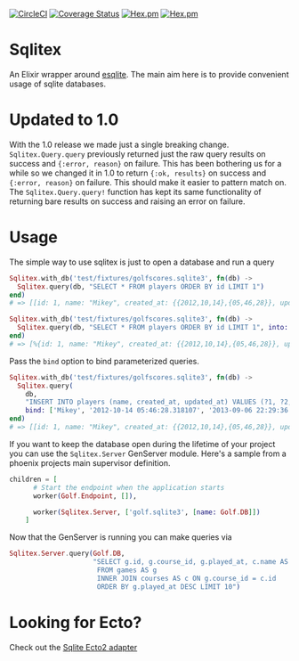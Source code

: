 [![CircleCI](https://circleci.com/gh/Sqlite-Ecto/sqlitex.svg?style=svg)](https://circleci.com/gh/Sqlite-Ecto/sqlitex)
[![Coverage Status](https://coveralls.io/repos/github/Sqlite-Ecto/sqlitex/badge.svg?branch=master)](https://coveralls.io/github/Sqlite-Ecto/sqlitex?branch=master)
[![Hex.pm](https://img.shields.io/hexpm/v/sqlitex.svg)](https://hex.pm/packages/sqlitex)
[![Hex.pm](https://img.shields.io/hexpm/dt/sqlitex.svg)](https://hex.pm/packages/sqlitex)

# Sqlitex

An Elixir wrapper around [esqlite](https://github.com/mmzeeman/esqlite). The main aim here is to provide convenient usage of sqlite databases.

# Updated to 1.0

With the 1.0 release we made just a single breaking change. `Sqlitex.Query.query` previously returned just the raw query results on success and `{:error, reason}` on failure.
This has been bothering us for a while so we changed it in 1.0 to return `{:ok, results}` on success and `{:error, reason}` on failure.
This should make it easier to pattern match on. The `Sqlitex.Query.query!` function has kept its same functionality of returning bare results on success and raising an error on failure.

# Usage

The simple way to use sqlitex is just to open a database and run a query

```elixir
Sqlitex.with_db('test/fixtures/golfscores.sqlite3', fn(db) ->
  Sqlitex.query(db, "SELECT * FROM players ORDER BY id LIMIT 1")
end)
# => [[id: 1, name: "Mikey", created_at: {{2012,10,14},{05,46,28}}, updated_at: {{2013,09,06},{22,29,36}}, type: nil]]

Sqlitex.with_db('test/fixtures/golfscores.sqlite3', fn(db) ->
  Sqlitex.query(db, "SELECT * FROM players ORDER BY id LIMIT 1", into: %{})
end)
# => [%{id: 1, name: "Mikey", created_at: {{2012,10,14},{05,46,28}}, updated_at: {{2013,09,06},{22,29,36}}, type: nil}]
```

Pass the `bind` option to bind parameterized queries.

```elixir
Sqlitex.with_db('test/fixtures/golfscores.sqlite3', fn(db) ->
  Sqlitex.query(
    db,
    "INSERT INTO players (name, created_at, updated_at) VALUES (?1, ?2, ?3, ?4)",
    bind: ['Mikey', '2012-10-14 05:46:28.318107', '2013-09-06 22:29:36.610911'])
end)
# => [[id: 1, name: "Mikey", created_at: {{2012,10,14},{05,46,28}}, updated_at: {{2013,09,06},{22,29,36}}, type: nil]]

```

If you want to keep the database open during the lifetime of your project you can use the `Sqlitex.Server` GenServer module.
Here's a sample from a phoenix projects main supervisor definition.
```elixir
children = [
      # Start the endpoint when the application starts
      worker(Golf.Endpoint, []),

      worker(Sqlitex.Server, ['golf.sqlite3', [name: Golf.DB]])
    ]
```

Now that the GenServer is running you can make queries via
```elixir
Sqlitex.Server.query(Golf.DB,
                     "SELECT g.id, g.course_id, g.played_at, c.name AS course
                      FROM games AS g
                      INNER JOIN courses AS c ON g.course_id = c.id
                      ORDER BY g.played_at DESC LIMIT 10")
```

# Looking for Ecto?
Check out the [Sqlite Ecto2 adapter](https://github.com/Sqlite-Ecto/sqlite_ecto2)
